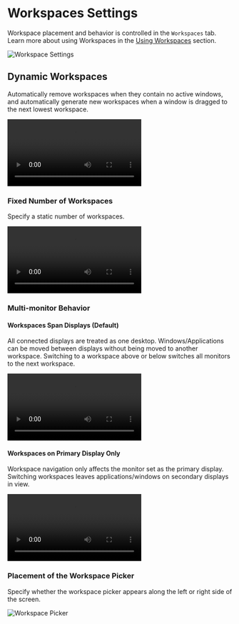 # Workspaces Settings

Workspace placement and behavior is controlled in the `Workspaces` tab. Learn more about using Workspaces in the [Using Workspaces](/navigate-pop/using-workspaces.md) section.

![Workspace Settings](/images/customize-desktop/workspace-settings.png)

## Dynamic Workspaces

Automatically remove workspaces when they contain no active windows, and automatically generate new workspaces when a window is dragged to the next lowest workspace.

<video autoplay loop>
    <source src="/images/customize-desktop/dynamic-workspaces.webm" />
</video>

### Fixed Number of Workspaces

Specify a static number of workspaces.

<video autoplay loop>
    <source src="/images/customize-desktop/static-workspaces.webm" />
</video>

### Multi-monitor Behavior

#### Workspaces Span Displays (Default)

All connected displays are treated as one desktop. Windows/Applications can be moved between displays without being moved to another workspace. Switching to a workspace above or below switches all monitors to the next workspace.

<video autoplay loop>
    <source src="/images/customize-desktop/span-displays.webm" />
</video>

#### Workspaces on Primary Display Only

Workspace navigation only affects the monitor set as the primary display. Switching workspaces leaves applications/windows on secondary displays in view.

<video autoplay loop>
    <source src="/images/customize-desktop/primary-display-only.webm" />
</video>

### Placement of the Workspace Picker

Specify whether the workspace picker appears along the left or right side of the screen.

![Workspace Picker](/images/customize-desktop/workspace-picker.png)
